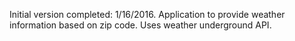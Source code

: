 Initial version completed: 1/16/2016. Application to provide weather information based on zip code. Uses weather underground API. 